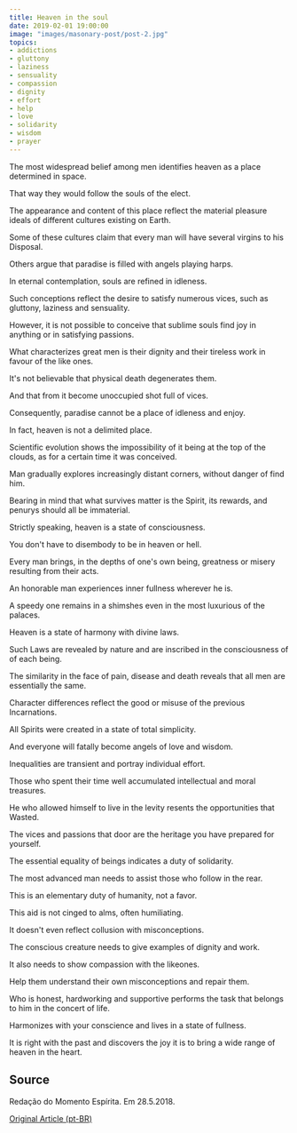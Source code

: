 ```yaml
---
title: Heaven in the soul
date: 2019-02-01 19:00:00
image: "images/masonary-post/post-2.jpg"
topics: 
- addictions
- gluttony
- laziness
- sensuality
- compassion
- dignity
- effort
- help
- love
- solidarity
- wisdom
- prayer
---
```


The most widespread belief among men identifies heaven as a place
determined in space.

That way they would follow the souls of the elect.

The appearance and content of this place reflect the material pleasure ideals of
different cultures existing on Earth.

Some of these cultures claim that every man will have several virgins to his
Disposal.

Others argue that paradise is filled with angels playing harps.

In eternal contemplation, souls are refined in idleness.

Such conceptions reflect the desire to satisfy numerous vices, such as gluttony,
laziness and sensuality.

However, it is not possible to conceive that sublime souls find joy in anything
or in satisfying passions.

What characterizes great men is their dignity and their tireless work
in favour of the like ones.

It's not believable that physical death degenerates them.

And that from it become unoccupied shot full of vices.

Consequently, paradise cannot be a place of idleness and enjoy.

In fact, heaven is not a delimited place.

Scientific evolution shows the impossibility of it being at the top of the
clouds, as for a certain time it was conceived.

Man gradually explores increasingly distant corners, without danger of
find him.

Bearing in mind that what survives matter is the Spirit, its rewards, and
penurys should all be immaterial.

Strictly speaking, heaven is a state of consciousness.

You don't have to disembody to be in heaven or hell.

Every man brings, in the depths of one's own being, greatness or misery
resulting from their acts.

An honorable man experiences inner fullness wherever he is.

A speedy one remains in a shimshes even in the most luxurious of the palaces.

Heaven is a state of harmony with divine laws.

Such Laws are revealed by nature and are inscribed in the consciousness of
of each being.

The similarity in the face of pain, disease and death reveals that all men
are essentially the same.

Character differences reflect the good or misuse of the previous
Incarnations.

All Spirits were created in a state of total simplicity.

And everyone will fatally become angels of love and wisdom.

Inequalities are transient and portray individual effort.

Those who spent their time well accumulated intellectual and moral treasures.

He who allowed himself to live in the levity resents the opportunities that
Wasted.

The vices and passions that door are the heritage you have prepared for yourself.

The essential equality of beings indicates a duty of solidarity.

The most advanced man needs to assist those who follow in the rear.

This is an elementary duty of humanity, not a favor.

This aid is not cinged to alms, often humiliating.

It doesn't even reflect collusion with misconceptions.

The conscious creature needs to give examples of dignity and work.

It also needs to show compassion with the likeones.

Help them understand their own misconceptions and repair them.

Who is honest, hardworking and supportive performs the task that belongs to him in the
concert of life.

Harmonizes with your conscience and lives in a state of fullness.

It is right with the past and discovers the joy it is to bring a wide range of
heaven in the heart.

## Source
Redação do Momento Espírita.
Em 28.5.2018.

[Original Article (pt-BR)](http://www.momento.com.br/pt/ler_texto.php?id=5435)
